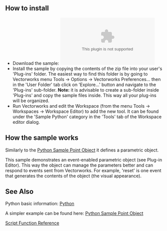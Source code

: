 ## How to install

* Download the sample: ![PythonSample_ObjectPt3.zip](files/PythonSample_ObjectPt3.zip)
* Install the sample by copying the contents of the zip file into your user's 'Plug-ins' folder. The easiest way to find this folder is by going to Vectorworks menu Tools -> Options -> Vectorworks Preferences... then in the 'User Folder' tab click on 'Explore...' button and navigate to the 'Plug-ins' sub-folder.
**Note:** it is advisable to create a sub-folder inside 'Plug-ins' and copy the sample files inside. This way all your plug-ins will be organized.
* Run Vectorworks and edit the Workspace (from the menu Tools -> Workspaces -> Workspace Editor) to add the new tool. It can be found under the 'Sample Python' category in the 'Tools' tab of the Workspace editor dialog.

## How the sample works

Similarly to the [Python Sample Point Object](Python%20Sample%20Point%20Object.md) it defines a parametric object.

This sample demonstrates an event-enabled parametric object (see Plug-in Editor). This way the object can manage the parameters better and can respond to events sent from Vectorworks. For example, 'reset' is one event that generates the contents of the object (the visual appearance).

## See Also

Python basic information: [Python](../README.md)

A simpler example can be found here: [Python Sample Point Object](Python%20Sample%20Point%20Object.md)

[Script Function Reference](../../Function%20Reference/README.md)
